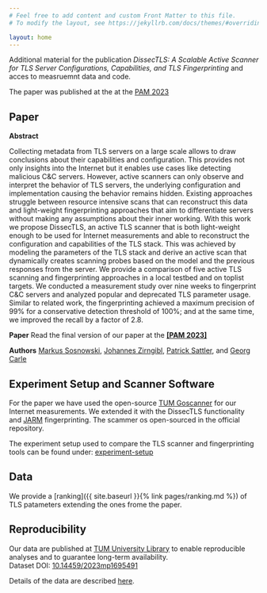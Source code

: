 ```yaml
---
# Feel free to add content and custom Front Matter to this file.
# To modify the layout, see https://jekyllrb.com/docs/themes/#overriding-theme-defaults

layout: home
---
```



Additional material for the publication *DissecTLS: A Scalable Active Scanner for TLS Server Configurations, Capabilities, and TLS Fingerprinting* and acces to measruemnt data and code.

The paper was published at the at the [PAM 2023](https://pam2023.networks.imdea.org/) 

## Paper

**Abstract** 

Collecting metadata from TLS servers on a large scale allows to draw conclusions about their capabilities and configuration.
This provides not only insights into the Internet but it enables use cases like detecting malicious C&C servers.
However, active scanners can only observe and interpret the behavior of TLS servers, the underlying configuration and implementation causing the behavior remains hidden.
Existing approaches struggle between resource intensive scans that can reconstruct this data and light-weight fingerprinting approaches that aim to differentiate servers without making any assumptions about their inner working.
With this work we propose DissecTLS, an active TLS scanner that is both light-weight enough to be used for Internet measurements and able to reconstruct the configuration and capabilities of the TLS stack.
This was achieved by modeling the parameters of the TLS stack and derive an active scan that dynamically creates scanning probes based on the model and the previous responses from the server.
We provide a comparison of five active TLS scanning and fingerprinting approaches in a local testbed and on toplist targets. 
We conducted a measurement study over nine weeks to fingerprint C&C servers and analyzed popular and deprecated TLS parameter usage.
Similar to related work, the fingerprinting achieved a maximum precision of 99% for a conservative detection threshold of 100%; and at the same time, we improved the recall by a factor of 2.8.

**Paper** Read the final version of our paper at the **[[PAM 2023]](https://pam2023.networks.imdea.org/)**

**Authors** [Markus Sosnowski](https://net.in.tum.de/~sosnowski), [Johannes Zirngibl](https://net.in.tum.de/~zirngibl), [Patrick Sattler](https://net.in.tum.de/~sattler), and [Georg Carle](https://net.in.tum.de/~carle)


## Experiment Setup and Scanner Software

For the paper we have used the open-source [TUM Goscanner](https://github.com/tumi8/goscanner) for our Internet measurements. We extended it with the DissecTLS functionality and [JARM](https://github.com/salesforce/jarm) fingerprinting. The scammer os open-sourced in the official repository.

The experiment setup used to compare the TLS scanner and fingerprinting tools can be found under: [experiment-setup](https://github.com/dissectls/experiment-setup)

## Data

We provide a [ranking]({{ site.baseurl }}{% link pages/ranking.md %}) of TLS patameters extending the ones frome the paper.

## Reproducibility

Our data are published at [TUM University Library](https://mediatum.ub.tum.de/1695491) to enable reproducible analyses and to guarantee long-term availability.<br>
Dataset DOI: [10.14459/2023mp1695491](https://doi.org/10.14459/2023mp1695491)

Details of the data are described [here](/data/).
